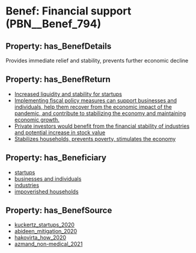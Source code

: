 # Benef: __Financial support__ (PBN__Benef_794)

## Property: has_BenefDetails

Provides immediate relief and stability, prevents further economic decline

## Property: has_BenefReturn

* [Increased liquidity and stability for startups](../BenefReturn/PBN__BenefReturn_862)
* [Implementing fiscal policy measures can support businesses and individuals, help them recover from the economic impact of the pandemic, and contribute to stabilizing the economy and maintaining economic growth.](../BenefReturn/PBN__BenefReturn_1072)
* [Private investors would benefit from the financial stability of industries and potential increase in stock value](../BenefReturn/PBN__BenefReturn_1084)
* [Stabilizes households, prevents poverty, stimulates the economy](../BenefReturn/PBN__BenefReturn_1314)

## Property: has_Beneficiary

* [startups](../Stakeholder/PBN__Stakeholder_322)
* [businesses and individuals](../Stakeholder/PBN__Stakeholder_383)
* [industries](../Stakeholder/PBN__Stakeholder_389)
* [impoverished households](../Stakeholder/PBN__Stakeholder_460)

## Property: has_BenefSource

* [kuckertz_startups_2020](../Article/PBN__Article_158)
* [abideen_mitigation_2020](../Article/PBN__Article_200)
* [hakovirta_how_2020](../Article/PBN__Article_202)
* [azmand_non-medical_2021](../Article/PBN__Article_243)

